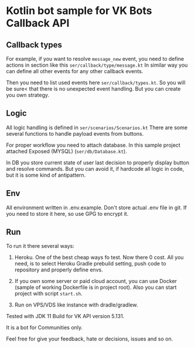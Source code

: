 # Kotlin bot sample for VK Bots Callback API

## Callback types
For example, if you want to resolve `message_new` event, you need to define actions in section like this `ser/callback/type/message.kt`
In similar way you can define all other events for any other callback events.

Then you need to list used events here `ser/callback/types.kt`. So you will be sure< that there is no unexpected event handling. But you can create you own strategy.

## Logic
All logic handling is defined in `ser/scenarios/Scenarios.kt`
There are some several functions to handle payload events from buttons.

For proper workflow you need to attach database. In this sample project attached Exposed (MYSQL) (`ser/db/Database.kt`).

In DB you store current state of user last decision to properly display button and resolve commands. But you can avoid it, if hardcode all logic in code, but it is some kind of antipattern.

## Env
All environment written in .env.example. Don't store actual .env file in git. If you need to store it here, so use GPG to encrypt it.

## Run
To run it there several ways:

1. Heroku. One of the best cheap ways fo test. Now there 0 cost. All you need, is to select Heroku Gradle prebuild setting, push code to repository and properly define envs. 

2. If you own some server or paid cloud account, you can use Docker (sample of working Dockerfile is in project root). Also you can start project with script `start.sh`.

3. Run on VPS/VDS like instance with dradle/gradlew.

Tested with JDK 11
Build for VK API version 5.131. 

It is a bot for Communities only. 

Feel free for give your feedback, hate or decisions, issues and so on. 